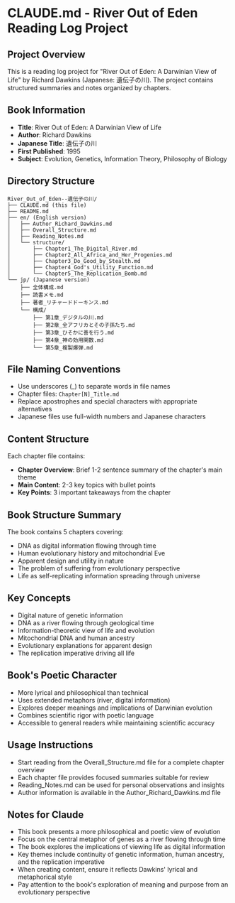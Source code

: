 # CLAUDE.md - River Out of Eden Reading Log Project

## Project Overview
This is a reading log project for "River Out of Eden: A Darwinian View of Life" by Richard Dawkins (Japanese: 遺伝子の川). The project contains structured summaries and notes organized by chapters.

## Book Information
- **Title**: River Out of Eden: A Darwinian View of Life
- **Author**: Richard Dawkins
- **Japanese Title**: 遺伝子の川
- **First Published**: 1995
- **Subject**: Evolution, Genetics, Information Theory, Philosophy of Biology

## Directory Structure
```
River_Out_of_Eden--遺伝子の川/
├── CLAUDE.md (this file)
├── README.md
├── en/ (English version)
│   ├── Author_Richard_Dawkins.md
│   ├── Overall_Structure.md
│   ├── Reading_Notes.md
│   └── structure/
│       ├── Chapter1_The_Digital_River.md
│       ├── Chapter2_All_Africa_and_Her_Progenies.md
│       ├── Chapter3_Do_Good_by_Stealth.md
│       ├── Chapter4_God's_Utility_Function.md
│       └── Chapter5_The_Replication_Bomb.md
└── jp/ (Japanese version)
    ├── 全体構成.md
    ├── 読書メモ.md
    ├── 著者_リチャードドーキンス.md
    └── 構成/
        ├── 第1章_デジタルの川.md
        ├── 第2章_全アフリカとその子孫たち.md
        ├── 第3章_ひそかに善を行う.md
        ├── 第4章_神の効用関数.md
        └── 第5章_複製爆弾.md
```

## File Naming Conventions
- Use underscores (_) to separate words in file names
- Chapter files: `Chapter[N]_Title.md`
- Replace apostrophes and special characters with appropriate alternatives
- Japanese files use full-width numbers and Japanese characters

## Content Structure
Each chapter file contains:
- **Chapter Overview**: Brief 1-2 sentence summary of the chapter's main theme
- **Main Content**: 2-3 key topics with bullet points
- **Key Points**: 3 important takeaways from the chapter

## Book Structure Summary
The book contains 5 chapters covering:
- DNA as digital information flowing through time
- Human evolutionary history and mitochondrial Eve
- Apparent design and utility in nature
- The problem of suffering from evolutionary perspective
- Life as self-replicating information spreading through universe

## Key Concepts
- Digital nature of genetic information
- DNA as a river flowing through geological time
- Information-theoretic view of life and evolution
- Mitochondrial DNA and human ancestry
- Evolutionary explanations for apparent design
- The replication imperative driving all life

## Book's Poetic Character
- More lyrical and philosophical than technical
- Uses extended metaphors (river, digital information)
- Explores deeper meanings and implications of Darwinian evolution
- Combines scientific rigor with poetic language
- Accessible to general readers while maintaining scientific accuracy

## Usage Instructions
- Start reading from the Overall_Structure.md file for a complete chapter overview
- Each chapter file provides focused summaries suitable for review
- Reading_Notes.md can be used for personal observations and insights
- Author information is available in the Author_Richard_Dawkins.md file

## Notes for Claude
- This book presents a more philosophical and poetic view of evolution
- Focus on the central metaphor of genes as a river flowing through time
- The book explores the implications of viewing life as digital information
- Key themes include continuity of genetic information, human ancestry, and the replication imperative
- When creating content, ensure it reflects Dawkins' lyrical and metaphorical style
- Pay attention to the book's exploration of meaning and purpose from an evolutionary perspective